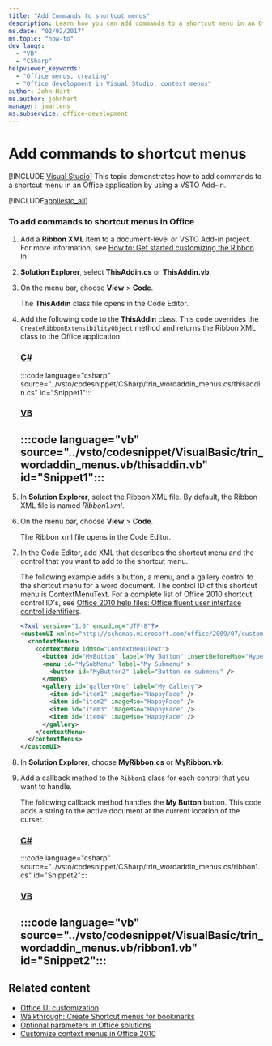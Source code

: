 ```yaml
---
title: "Add Commands to shortcut menus"
description: Learn how you can add commands to a shortcut menu in an Office application by using a VSTO Add-in.
ms.date: "02/02/2017"
ms.topic: "how-to"
dev_langs:
  - "VB"
  - "CSharp"
helpviewer_keywords:
  - "Office menus, creating"
  - "Office development in Visual Studio, context menus"
author: John-Hart
ms.author: johnhart
manager: jmartens
ms.subservice: office-development
---
```

# Add commands to shortcut menus

 [!INCLUDE [Visual Studio](~/includes/applies-to-version/vs-windows-only.md)]
  This topic demonstrates how to add commands to a shortcut menu in an Office application by using a VSTO Add-in.

 [!INCLUDE[appliesto_all](../vsto/includes/appliesto-all-md.md)]

### To add commands to shortcut menus in Office

1. Add a **Ribbon XML** item to a document-level or VSTO Add-in project. For more information, see [How to: Get started customizing the Ribbon](../vsto/how-to-get-started-customizing-the-ribbon.md). In

2. **Solution Explorer**, select **ThisAddin.cs** or **ThisAddin.vb**.

3. On the menu bar, choose **View** > **Code**.

     The **ThisAddin** class file opens in the Code Editor.

4. Add the following code to the **ThisAddin** class. This code overrides the `CreateRibbonExtensibilityObject` method and returns the Ribbon XML class to the Office application.

     ### [C#](#tab/csharp)
     :::code language="csharp" source="../vsto/codesnippet/CSharp/trin_wordaddin_menus.cs/thisaddin.cs" id="Snippet1":::

     ### [VB](#tab/vb)
     :::code language="vb" source="../vsto/codesnippet/VisualBasic/trin_wordaddin_menus.vb/thisaddin.vb" id="Snippet1":::
     ---

5. In **Solution Explorer**, select the Ribbon XML file. By default, the Ribbon XML file is named *Ribbon1.xml*.

6. On the menu bar, choose **View** > **Code**.

     The Ribbon xml file opens in the Code Editor.

7. In the Code Editor, add XML that describes the shortcut menu and the control that you want to add to the shortcut menu.

     The following example adds a button, a menu, and a gallery control to the shortcut menu for a word document. The control ID of this shortcut menu is ContextMenuText. For a complete list of Office 2010 shortcut control ID's, see [Office 2010 help files: Office fluent user interface control identifiers](https://www.microsoft.com/download/details.aspx?id=50745).

    ```xml
    <?xml version="1.0" encoding="UTF-8"?>
    <customUI xmlns="http://schemas.microsoft.com/office/2009/07/customui">
      <contextMenus>
        <contextMenu idMso="ContextMenuText">
          <button id="MyButton" label="My Button" insertBeforeMso="HyperlinkInsert" onAction="GetButtonID" />
          <menu id="MySubMenu" label="My Submenu" >
            <button id="MyButton2" label="Button on submenu" />
          </menu>
          <gallery id="galleryOne" label="My Gallery">
            <item id="item1" imageMso="HappyFace" />
            <item id="item2" imageMso="HappyFace" />
            <item id="item3" imageMso="HappyFace" />
            <item id="item4" imageMso="HappyFace" />
          </gallery>
        </contextMenu>
      </contextMenus>
    </customUI>
    ```

8. In **Solution Explorer**, choose **MyRibbon.cs** or **MyRibbon.vb**.

9. Add a callback method to the `Ribbon1` class for each control that you want to handle.

     The following callback method handles the **My Button** button. This code adds a string to the active document at the current location of the curser.

     ### [C#](#tab/csharp)
     :::code language="csharp" source="../vsto/codesnippet/CSharp/trin_wordaddin_menus.cs/ribbon1.cs" id="Snippet2":::

     ### [VB](#tab/vb)
     :::code language="vb" source="../vsto/codesnippet/VisualBasic/trin_wordaddin_menus.vb/ribbon1.vb" id="Snippet2":::
     ---

## Related content
- [Office UI customization](../vsto/office-ui-customization.md)
- [Walkthrough: Create Shortcut menus for bookmarks](/previous-versions/visualstudio/visual-studio-2017/vsto/walkthrough-creating-shortcut-menus-for-bookmarks)
- [Optional parameters in Office solutions](../vsto/optional-parameters-in-office-solutions.md)
- [Customize context menus in Office 2010](/previous-versions/office/developer/office-2010/ee691832(v=office.14))
